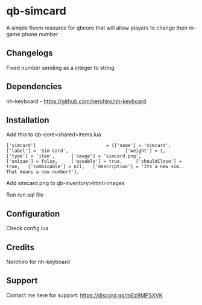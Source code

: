 # qb-simcard
A simple fivem resource for qbcore that will allow players to change their in-game phone number
## Changelogs

Fixed number sending as a integer to string

## Dependencies

nh-keyboard - https://github.com/nerohiro/nh-keyboard

## Installation


Add this to qb-core>shared>items.lua

`
['simcard'] 				 		 = {['name'] = 'simcard', 			    		['label'] = 'Sim Card', 					['weight'] = 1, 	['type'] = 'item', 		['image'] = 'simcard.png', 				['unique'] = false, 	['useable'] = true, 	['shouldClose'] = true,   ['combinable'] = nil,   ['description'] = 'Its a new sim.. That means a new number?'},
`

Add simcard.png to qb-inventory>html>images


Run run.sql file

## Configuration

Check config.lua

## Credits

Nerohiro for nh-keyboard

## Support

Contact me here for support: https://discord.gg/mEz9MPSXVK
